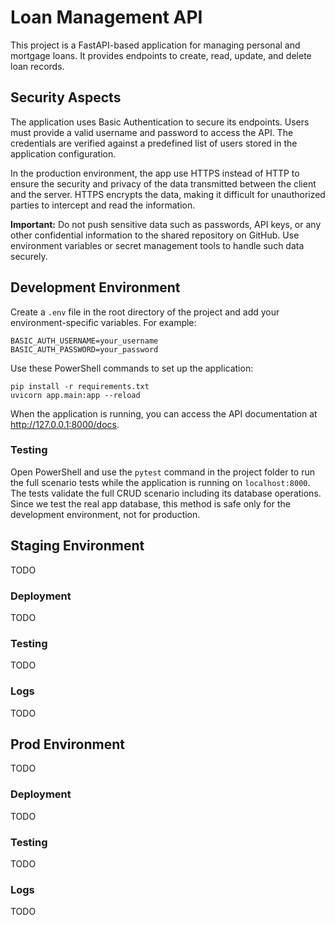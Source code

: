 # Loan Management API

This project is a FastAPI-based application for managing personal and mortgage loans. It provides endpoints to create, read, update, and delete loan records.

## Security Aspects

The application uses Basic Authentication to secure its endpoints. Users must provide a valid username and password to access the API. The credentials are verified against a predefined list of users stored in the application configuration.

In the production environment, the app use HTTPS instead of HTTP to ensure the security and privacy of the data transmitted between the client and the server. HTTPS encrypts the data, making it difficult for unauthorized parties to intercept and read the information.

**Important:** Do not push sensitive data such as passwords, API keys, or any other confidential information to the shared repository on GitHub. Use environment variables or secret management tools to handle such data securely.

## Development Environment

Create a `.env` file in the root directory of the project and add your environment-specific variables. For example:
```
BASIC_AUTH_USERNAME=your_username 
BASIC_AUTH_PASSWORD=your_password
```

Use these PowerShell commands to set up the application:
```
pip install -r requirements.txt
uvicorn app.main:app --reload
```

When the application is running, you can access the API documentation at http://127.0.0.1:8000/docs.

### Testing

Open PowerShell and use the `pytest` command in the project folder to run the full scenario tests while the application is running on `localhost:8000`. The tests validate the full CRUD scenario including its database operations. Since we test the real app database, this method is safe only for the development environment, not for production.

## Staging Environment

TODO

### Deployment

TODO

### Testing

TODO

### Logs

TODO

## Prod Environment

TODO

### Deployment

TODO

### Testing

TODO

### Logs

TODO